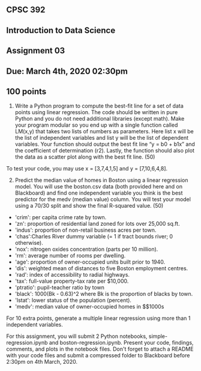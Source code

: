 ## CPSC 392
## Introduction to Data Science
## Assignment 03
## Due: March 4th, 2020 02:30pm
## 100 points

1. Write a Python program to compute the best-fit line for a set of data points using linear regression. The code should be written in pure Python and you do not need additional libraries (except math). Make your program modular so you end up with a single function called LM(x,y) that takes two lists of numbers as parameters. Here list x will be the list of independent variables and list y will be the list of dependent variables. Your function should output the best fit line “y = b0 + b1x” and the coefficient of determination (r2). Lastly, the function should also plot the data as a scatter plot along with the best fit line. (50)

To test your code, you may use x = [3,7,4,1,5] and y = [7,10,6,4,8]. 


2. Predict the median value of homes in Boston using a linear regression model. You will use the boston.csv data (both provided here and on Blackboard) and find one independent variable you think is the best predictor for the medv (median value) column. You will test your model using a 70/30 split and show the final R-squared value. (50)

* 'crim': per capita crime rate by town.
* 'zn': proportion of residential land zoned for lots over 25,000 sq.ft.
* 'indus': proportion of non-retail business acres per town.
* 'chas':Charles River dummy variable (= 1 if tract bounds river; 0 otherwise).
* 'nox': nitrogen oxides concentration (parts per 10 million).
* 'rm': average number of rooms per dwelling.
* 'age': proportion of owner-occupied units built prior to 1940.
* 'dis': weighted mean of distances to five Boston employment centres.
* 'rad': index of accessibility to radial highways.
* 'tax': full-value property-tax rate per $10,000.
* 'ptratio': pupil-teacher ratio by town
* 'black': 1000(Bk - 0.63)^2 where Bk is the proportion of blacks by town.
* 'lstat': lower status of the population (percent).
* 'medv': median value of owner-occupied homes in $$1000s

For 10 extra points, generate a multiple linear regression using more than 1 independent variables.

For this assignment, you will submit 2 Python notebooks, simple-regression.ipynb and boston-regression.ipynb. Present your code, findings, comments, and plots in the notebook files. Don't forget to attach a README with your code files and submit a compressed folder to Blackboard before 2:30pm on 4th March, 2020.
